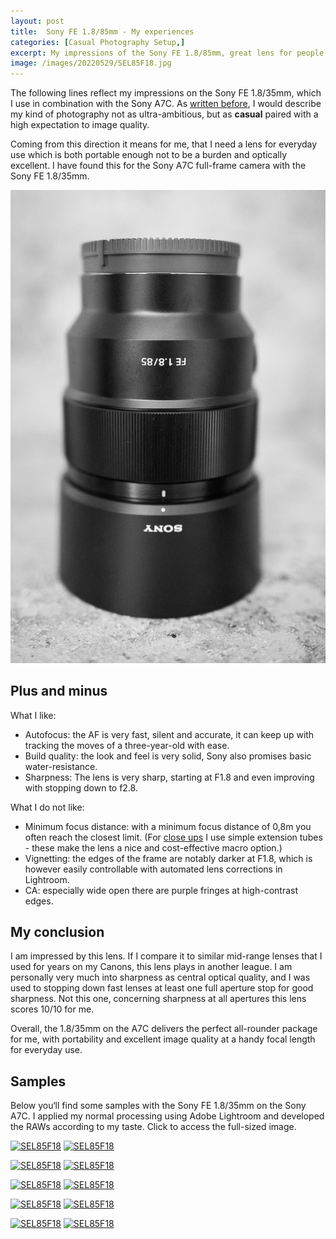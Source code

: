 ```yaml
---
layout: post
title:  Sony FE 1.8/85mm - My experiences
categories: [Casual Photography Setup,]
excerpt: My impressions of the Sony FE 1.8/85mm, great lens for people and nature including macro
image: /images/20220529/SEL85F18.jpg
---
```


The following lines reflect my impressions on the Sony FE 1.8/35mm, which I use in combination with the Sony A7C.
As [written before](../leanest_highest_quality_casual_photography_setup/), I would describe my kind of photography not as ultra-ambitious, but as __casual__ paired with a high expectation to image quality. 

Coming from this direction it means for me, that I need a lens for everyday use which is both portable enough not to be a burden and optically excellent. I have found this for the Sony A7C full-frame camera with the Sony FE 1.8/35mm.

![The Sony FE 1.8/85mm](../images/20220529/sony_SEL85F18.jpg)

## Plus and minus

What I like:
- Autofocus: the AF is very fast, silent and accurate, it can keep up with tracking the moves of a three-year-old with ease.
- Build quality: the look and feel is very solid, Sony also promises basic water-resistance.
- Sharpness: The lens is very sharp, starting at F1.8 and even improving with stopping down to f2.8. 

What I do not like:
- Minimum focus distance: with a minimum focus distance of 0,8m you often reach the closest limit. (For [close ups](../spring_blossoms/)  I use simple extension tubes - these make the lens a nice and cost-effective macro option.)
- Vignetting: the edges of the frame are notably darker at F1.8, which is however easily controllable with automated lens corrections in Lightroom.
- CA: especially wide open there are purple fringes at high-contrast edges.

## My conclusion

I am impressed by this lens. If I compare it to similar mid-range lenses that I used for years on my Canons, this lens plays in another league. I am personally very much into sharpness as central optical quality, and I was used to stopping down fast lenses at least one full aperture stop for good sharpness. Not this one, concerning sharpness at all apertures this lens scores 10/10 for me.

Overall, the 1.8/35mm on the A7C delivers the perfect all-rounder package for me, with portability and excellent image quality at a handy focal length for everyday use.

## Samples

Below you‘ll find some samples with the Sony FE 1.8/35mm on the Sony A7C. I applied my normal processing using Adobe Lightroom and developed the RAWs according to my taste.
Click to access the full-sized image.


[![SEL85F18](../images/20220529/SEL85F18-thumb-1.jpg)](https://raw.githubusercontent.com/jakobhuerner/jakobhuerner.github.io/master/images/20220529/SEL85F18-1.jpg)
[![SEL85F18](../images/20220529/SEL85F18-thumb-2.jpg)](https://raw.githubusercontent.com/jakobhuerner/jakobhuerner.github.io/master/images/20220529/SEL85F18-2.jpg)

[![SEL85F18](../images/20220529/SEL85F18-thumb-3.jpg)](https://raw.githubusercontent.com/jakobhuerner/jakobhuerner.github.io/master/images/20220529/SEL85F18-3.jpg)
[![SEL85F18](../images/20220529/SEL85F18-thumb-4.jpg)](https://raw.githubusercontent.com/jakobhuerner/jakobhuerner.github.io/master/images/20220529/SEL85F18-4.jpg)


[![SEL85F18](../images/20220529/SEL85F18-thumb-5.jpg)](https://raw.githubusercontent.com/jakobhuerner/jakobhuerner.github.io/master/images/20220529/SEL85F18-5.jpg)
[![SEL85F18](../images/20220529/SEL85F18-thumb-7.jpg)](https://raw.githubusercontent.com/jakobhuerner/jakobhuerner.github.io/master/images/20220529/SEL85F18-7.jpg)

[![SEL85F18](../images/20220529/SEL85F18-thumb-6.jpg)](https://raw.githubusercontent.com/jakobhuerner/jakobhuerner.github.io/master/images/20220529/SEL85F18-6.jpg)
[![SEL85F18](../images/20220529/SEL85F18-thumb-8.jpg)](https://raw.githubusercontent.com/jakobhuerner/jakobhuerner.github.io/master/images/20220529/SEL85F18-8.jpg)

[![SEL85F18](../images/20220529/SEL85F18-thumb-9.jpg)](https://raw.githubusercontent.com/jakobhuerner/jakobhuerner.github.io/master/images/20220529/SEL85F18-9.jpg)
[![SEL85F18](../images/20220529/SEL85F18-thumb-10.jpg)](https://raw.githubusercontent.com/jakobhuerner/jakobhuerner.github.io/master/images/20220529/SEL85F18-10.jpg)


